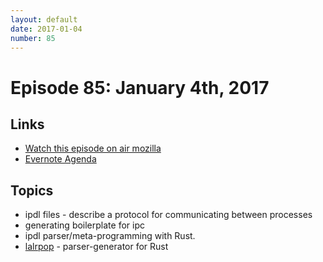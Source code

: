 ```yaml
---
layout: default
date: 2017-01-04
number: 85
---
```


# Episode 85: January 4th, 2017

## Links
* [Watch this episode on air mozilla](https://air.mozilla.org/the-joy-of-coding-episode-85/)
* [Evernote Agenda](https://www.evernote.com/l/AbI8qBTWImJHMZsssLmZ53YumnuLWn1mEWo)

## Topics
* ipdl files - describe a protocol for communicating between processes
* generating boilerplate for ipc
* ipdl parser/meta-programming with Rust.
* [lalrpop](https://github.com/nikomatsakis/lalrpop) - parser-generator for Rust


